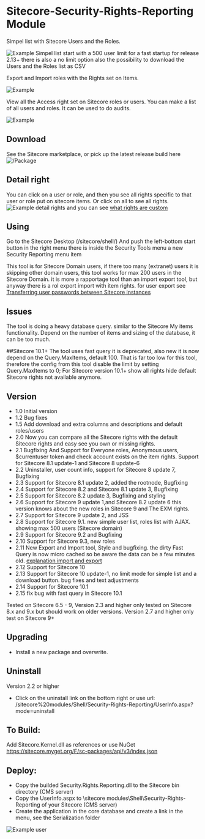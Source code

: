 # Sitecore-Security-Rights-Reporting Module

Simpel list with Sitecore Users and the Roles.

![Example](https://raw.githubusercontent.com/jbluemink/Sitecore-Security-Rights-Reporting/master/Sitecore-Security-Rights-Simple-List.PNG)
Simpel list start with a 500 user limit for a fast startup for release 2.13+ there is also a no limit option also the possibility to download the Users and the Roles list as CSV

Export and Import roles with the Rights set on Items.

![Example](https://raw.githubusercontent.com/jbluemink/Sitecore-Security-Rights-Reporting/master/Sitecore-Security-Rights-Export.PNG)

View all the Access right set on Sitecore roles or users. You can make a list of all users and roles. It can be used to do audits.

![Example](https://raw.githubusercontent.com/jbluemink/Sitecore-Security-Rights-Reporting/master/Sitecore-Security-Rights-Reporting-Module.PNG)

## Download
See the Sitecore marketplace, or pick up the latest release build here ![/Package](https://github.com/jbluemink/Sitecore-Security-Rights-Reporting/tree/master/Package)

## Detail right
You can click on a user or role, and then you see all rights specific to that user or role put on sitecore items. Or click on all to see all rights. 
![Example detail rights](https://raw.githubusercontent.com/jbluemink/Sitecore-Security-Rights-Reporting/master/Sitecore-Security-Rights-Module-Detail.PNG)
and you can see [what rights are custom](http://sitecore.stockpick.nl/english/what-rights-are-custom/)

## Using
Go to the Sitecore Desktop (/sitecore/shell/)
And push the left-bottom start button in the right menu there is inside the Security Tools menu a new Security Reporting menu item

This tool is for Sitecore Domain users, if there too many (extranet) users it is skipping other domain users, this tool works for max 200 users in the Sitecore Domain.
it is more a rapportage tool than an import export tool, but anyway there is a rol export import with item rights. for user export see [Transferring user passwords between Sitecore instances](https://kb.sitecore.net/articles/242631)

## Issues
The tool is doing a heavy database query. similar to the Sitecore My items functionality. Depend on the number of items and sizing of the database, it can be too much.

##Sitecore 10.1+
The tool uses fast query it is deprecated, also new it is now depend on the Query.MaxItems, default 100. That is far too low for this tool, 
therefore the config from this tool disable the limit by setting Query.MaxItems to 0;
For Sitecore version 10.1+ show all rights hide default Sitecore rights not available anymore.


## Version
- 1.0 Initial version
- 1.2 Bug fixes
- 1.5 Add download and extra columns and descriptions and default roles/users
- 2.0 Now you can compare all the Sitecore rights with the default Sitecore rights and easy see you own or missing rights.
- 2.1 Bugfixing And Support for Everyone roles, Anonymous users, $currentuser token and check account exists on the item rights. Support for Sitecore 8.1 update-1 and Sitecore 8 update-6
- 2.2 Uninstaller, user count info, support for Sitecore 8 update 7, Bugfixing
- 2.3 Support for Sitecore 8.1 update 2, added the rootnode, Bugfixing
- 2.4 Support for Sitecore 8.2 and Sitecore 8.1 update 3, Bugfixing
- 2.5 Support for Sitecore 8.2 update 3, Bugfixing and styling
- 2.6 Support for Sitecore 9 update 1,and Sitecore 8.2 update 6 this version knows about the new roles in Sitecore 9 and The EXM rights.
- 2.7 Support for Sitecore 9 update 2, and JSS
- 2.8 Support for Sitecore 9.1. new simple user list, roles list with AJAX. showing max 500 users (Sitecore domain)
- 2.9 Support for Sitecore 9.2 and Bugfixing
- 2.10 Support for Sitecore 9.3, new roles
- 2.11 New Export and Import tool, Style and bugfixing. the dirty Fast Query is now micro cached so be aware the data can be a few minutes old. [explanation import and export](http://www.stockpick.nl/english/export-and-import-sitecore-roles-and-rights/)
- 2.12 Support for Sitecore 10 
- 2.13 Support for Sitecore 10 update-1, no limit mode for simple list and a download button. bug fixes and text adjustments
- 2.14 Support for Sitecore 10.1
- 2.15 fix bug with fast query in Sitecore 10.1

Tested on Sitecore 6.5 - 9, Version 2.3 and higher only tested on Sitecore 8.x and 9.x but should work on older versions. Version 2.7 and higher only test on Sitecore 9+

## Upgrading

- Install a new package and overwrite.

## Uninstall
Version 2.2 or higher
- Click on the uninstall link on the bottom right or use url: /sitecore%20modules/Shell/Security-Rights-Reporting/UserInfo.aspx?mode=uninstall

## To Build:
Add Sitecore.Kernel.dll as references or use NuGet https://sitecore.myget.org/F/sc-packages/api/v3/index.json

## Deploy:
- Copy the builded Security.Rights.Reporting.dll to the Sitecore bin directory (CMS server)
- Copy the UserInfo.aspx to \sitecore modules\Shell\Security-Rights-Reporting of your Sitecore (CMS server)
- Create the application in the core database and create a link in the menu, see the Serialization folder

![Example user](https://raw.githubusercontent.com/jbluemink/Sitecore-Security-Rights-Reporting/master/user-rights.PNG)
